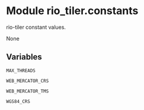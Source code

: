 # Module rio_tiler.constants

rio-tiler constant values.

None

## Variables

```python3
MAX_THREADS
```

```python3
WEB_MERCATOR_CRS
```

```python3
WEB_MERCATOR_TMS
```

```python3
WGS84_CRS
```